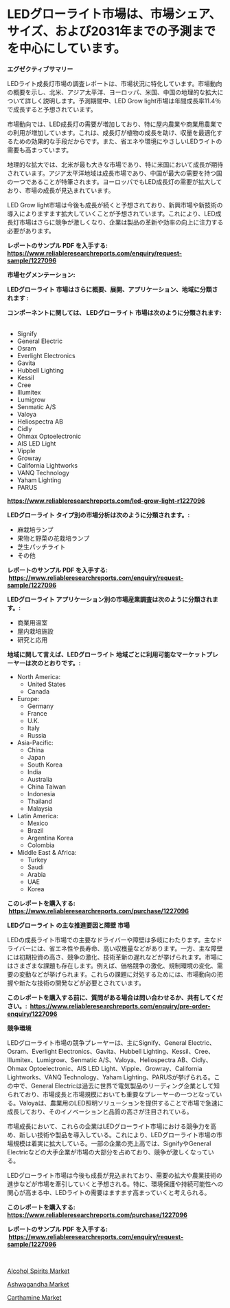 <p><h1>LEDグローライト市場は、市場シェア、サイズ、および2031年までの予測までを中心にしています。</h1></p><p><strong>エグゼクティブサマリー</strong></p>
<p><p>LEDライト成長灯市場の調査レポートは、市場状況に特化しています。市場動向の概要を示し、北米、アジア太平洋、ヨーロッパ、米国、中国の地理的な拡大について詳しく説明します。予測期間中、LED Grow light市場は年間成長率11.4％で成長すると予想されています。</p><p>市場動向では、LED成長灯の需要が増加しており、特に屋内農業や商業用農業での利用が増加しています。これは、成長灯が植物の成長を助け、収量を最適化するための効果的な手段だからです。また、省エネや環境にやさしいLEDライトの需要も高まっています。</p><p>地理的な拡大では、北米が最も大きな市場であり、特に米国において成長が期待されています。アジア太平洋地域は成長市場であり、中国が最大の需要を持つ国の一つであることが特筆されます。ヨーロッパでもLED成長灯の需要が拡大しており、市場の成長が見込まれています。</p><p>LED Grow light市場は今後も成長が続くと予想されており、新興市場や新技術の導入によりますます拡大していくことが予想されています。これにより、LED成長灯市場はさらに競争が激しくなり、企業は製品の革新や効率の向上に注力する必要があります。</p></p>
<p><strong>レポートのサンプル PDF を入手する: <a href="https://www.reliableresearchreports.com/enquiry/request-sample/1227096">https://www.reliableresearchreports.com/enquiry/request-sample/1227096</a></strong></p>
<p><strong>市場セグメンテーション:</strong></p>
<p><strong> LEDグローライト 市場はさらに概要、展開、アプリケーション、地域に分類されます :</strong></p>
<p><strong>コンポーネントに関しては、 LEDグローライト 市場は次のように分類されます: &nbsp;</strong></p>
<p><ul><li>Signify</li><li>General Electric</li><li>Osram</li><li>Everlight Electronics</li><li>Gavita</li><li>Hubbell Lighting</li><li>Kessil</li><li>Cree</li><li>Illumitex</li><li>Lumigrow</li><li>Senmatic A/S</li><li>Valoya</li><li>Heliospectra AB</li><li>Cidly</li><li>Ohmax Optoelectronic</li><li>AIS LED Light</li><li>Vipple</li><li>Growray</li><li>California Lightworks</li><li>VANQ Technology</li><li>Yaham Lighting</li><li>PARUS</li></ul></p>
<p><strong><a href="https://www.reliableresearchreports.com/led-grow-light-r1227096">https://www.reliableresearchreports.com/led-grow-light-r1227096</a></strong></p>
<p><strong> LEDグローライト タイプ別の市場分析は次のように分類されます。:</strong></p>
<p><ul><li>麻栽培ランプ</li><li>果物と野菜の花栽培ランプ</li><li>芝生パッチライト</li><li>その他</li></ul></p>
<p><strong>レポートのサンプル PDF を入手する: &nbsp;<a href="https://www.reliableresearchreports.com/enquiry/request-sample/1227096">https://www.reliableresearchreports.com/enquiry/request-sample/1227096</a></strong></p>
<p><strong> LEDグローライト アプリケーション別の市場産業調査は次のように分類されます。:</strong></p>
<p><ul><li>商業用温室</li><li>屋内栽培施設</li><li>研究と応用</li></ul></p>
<p><strong>地域に関して言えば、LEDグローライト 地域ごとに利用可能なマーケットプレーヤーは次のとおりです。:</strong></p>
<p><ul>
    <li>
        North America:
        <ul>
            <li>United States</li>
            <li>Canada</li>
        </ul>
    </li>
    <li>
        Europe:
        <ul>
            <li>Germany</li>
            <li>France</li>
            <li>U.K.</li>
            <li>Italy</li>
            <li>Russia</li>
        </ul>
    </li>
    <li>
        Asia-Pacific:
        <ul>
            <li>China</li>
            <li>Japan</li>
            <li>South Korea</li>
            <li>India</li>
            <li>Australia</li>
            <li>China Taiwan</li>
            <li>Indonesia</li>
            <li>Thailand</li>
            <li>Malaysia</li>
        </ul>
    </li>
    <li>
        Latin America:
        <ul>
            <li>Mexico</li>
            <li>Brazil</li>
            <li>Argentina Korea</li>
            <li>Colombia</li>
        </ul>
    </li>
    <li>
        Middle East & Africa:
        <ul>
            <li>Turkey</li>
            <li>Saudi</li>
            <li>Arabia</li>
            <li>UAE</li>
            <li>Korea</li>
        </ul>
    </li>
    </ul></p>
<p><strong>このレポートを購入する: &nbsp;<a href="https://www.reliableresearchreports.com/purchase/1227096">https://www.reliableresearchreports.com/purchase/1227096</a></strong></p>
<p><strong>LEDグローライト の主な推進要因と障壁 市場</strong></p>
<p><p>LEDの成長ライト市場での主要なドライバーや障壁は多岐にわたります。主なドライバーには、省エネ性や長寿命、高い収穫量などがあります。一方、主な障壁には初期投資の高さ、競争の激化、技術革新の遅れなどが挙げられます。市場にはさまざまな課題も存在します。例えば、価格競争の激化、規制環境の変化、需要の変動などが挙げられます。これらの課題に対処するためには、市場動向の把握や新たな技術の開発などが必要とされています。</p></p>
<p><strong>このレポートを購入する前に、質問がある場合は問い合わせるか、共有してください。:&nbsp; <a href="https://www.reliableresearchreports.com/enquiry/pre-order-enquiry/1227096">https://www.reliableresearchreports.com/enquiry/pre-order-enquiry/1227096</a></strong></p>
<p><strong>競争環境</strong></p>
<p><p>LEDグローライト市場の競争プレーヤーは、主にSignify、General Electric、Osram、Everlight Electronics、Gavita、Hubbell Lighting、Kessil、Cree、Illumitex、Lumigrow、Senmatic A/S、Valoya、Heliospectra AB、Cidly、Ohmax Optoelectronic、AIS LED Light、Vipple、Growray、California Lightworks、VANQ Technology、Yaham Lighting、PARUSが挙げられる。この中で、General Electricは過去に世界で電気製品のリーディング企業として知られており、市場成長と市場規模においても重要なプレーヤーの一つとなっている。Valoyaは、農業用のLED照明ソリューションを提供することで市場で急速に成長しており、そのイノベーションと品質の高さが注目されている。</p><p>市場成長において、これらの企業はLEDグローライト市場における競争力を高め、新しい技術や製品を導入している。これにより、LEDグローライト市場の市場規模は着実に拡大している。一部の企業の売上高では、SignifyやGeneral Electricなどの大手企業が市場の大部分を占めており、競争が激しくなっている。</p><p>LEDグローライト市場は今後も成長が見込まれており、需要の拡大や農業技術の進歩などが市場を牽引していくと予想される。特に、環境保護や持続可能性への関心が高まる中、LEDライトの需要はますます高まっていくと考えられる。</p></p>
<p><strong>このレポートを購入する: &nbsp; <a href="https://www.reliableresearchreports.com/purchase/1227096">https://www.reliableresearchreports.com/purchase/1227096</a></strong></p>
<p><strong>レポートのサンプル PDF を入手する: &nbsp;<a href="https://www.reliableresearchreports.com/enquiry/request-sample/1227096">https://www.reliableresearchreports.com/enquiry/request-sample/1227096</a></strong><strong></strong></p>
<p>&nbsp;</p>
<p><p><a href="https://www.linkedin.com/pulse/alcohol-spirits-market-research-report-its-history-forecast-2024-ocdaf?trackingId=ED7Y9rg0iJa%2B%2Bo7U2mvFZw%3D%3D">Alcohol Spirits Market</a></p><p><a href="https://www.linkedin.com/pulse/ashwagandha-market-size-focuses-dynamics-in-depth-analysis-rcwuc?trackingId=z0jgPfBCfhkdqZUiPZzhCg%3D%3D">Ashwagandha Market</a></p><p><a href="https://www.linkedin.com/pulse/carthamine-market-size-growth-outlook-from-2024-2031-projecting-xc79c?trackingId=EKQFHByHud%2BPthULVxtNZg%3D%3D">Carthamine Market</a></p></p>